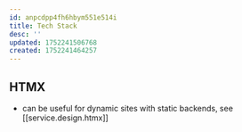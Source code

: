 ```yaml
---
id: anpcdpp4fh6hbym551e514i
title: Tech Stack
desc: ''
updated: 1752241506768
created: 1752241464257
---
```


## HTMX

- can be useful for dynamic sites with static backends, see [[service.design.htmx]]